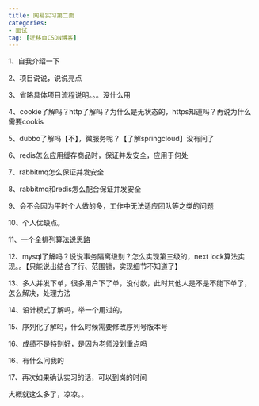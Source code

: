 ```yaml
---
title: 网易实习第二面
categories:
- 面试
tag: [迁移自CSDN博客]
---
```


1、自我介绍一下

2、项目说说，说说亮点

3、省略具体项目流程说明。。。没什么用

4、cookie了解吗？http了解吗？为什么是无状态的，https知道吗？再说为什么需要cookis

5、dubbo了解吗【不】，微服务呢？【了解springcloud】没有问了

6、redis怎么应用缓存商品时，保证并发安全，应用于何处

7、rabbitmq怎么保证并发安全

8、rabbitmq和redis怎么配合保证并发安全

9、会不会因为平时个人做的多，工作中无法适应团队等之类的问题

10、个人优缺点。

11、一个全排列算法说思路

12、mysql了解吗？说说事务隔离级别？怎么实现第三级的，next lock算法实现。。【只能说出结合了行、范围锁，实现细节不知道了】

13、多人并发下单，很多用户下了单，没付款，此时其他人是不是不能下单了，怎么解决，处理方法

14、设计模式了解吗，举一个用过的，

15、序列化了解吗，什么时候需要修改序列号版本号

16、成绩不是特别好，是因为老师没划重点吗

16、有什么问我的

17、再次如果确认实习的话，可以到岗的时间

大概就这么多了，凉凉。。